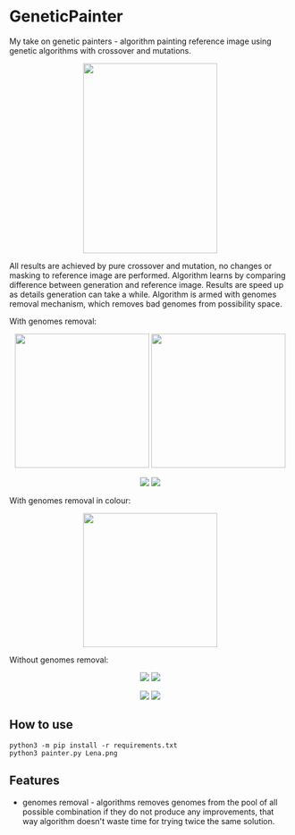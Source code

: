 # GeneticPainter
My take on genetic painters - algorithm painting reference image using genetic algorithms with crossover and mutations.

<p align="center">
  <img src=https://github.com/PeterWaIIace/GeneticPainter/assets/40773550/363d71b8-8e74-4a4a-bcd4-8e92147e6d8b width="240" height="340">
</p>

All results are achieved by pure crossover and mutation, no changes or masking to reference image are performed. Algorithm learns by comparing difference between generation and reference image.
Results are speed up as details generation can take a while. Algorithm is armed with genomes removal mechanism, which removes bad genomes from possibility space.

With genomes removal:
<p align="center">
  <img src=https://user-images.githubusercontent.com/40773550/228096507-9778ba91-0704-440e-8fe7-475d73d87731.png width="240" height="240">
  <img src=https://user-images.githubusercontent.com/40773550/228100220-3f8be211-896a-440f-9829-57247c1e3208.gif width="240" height="240">
</p>

<p align="center">
  <img src=https://user-images.githubusercontent.com/40773550/227058736-05288799-372a-478e-8438-4cf3278cb5fb.jpg>
  <img src=https://user-images.githubusercontent.com/40773550/228823398-426f4754-0f39-47e8-b9ce-eb4787787c3f.gif>
</p>


With genomes removal in colour:

<p align="center">
  <img src=https://user-images.githubusercontent.com/40773550/228984764-37cecee3-1a10-46f2-9044-478daee041b1.gif width="240" height="240">
</p>

Without genomes removal:

<p align="center">
  <img src=https://user-images.githubusercontent.com/40773550/227058736-05288799-372a-478e-8438-4cf3278cb5fb.jpg>
  <img src=https://user-images.githubusercontent.com/40773550/227059714-6f07d2cd-d3a9-415e-87c9-4f5adc20aed5.gif>
</p>

<p align="center">
  <img src=https://user-images.githubusercontent.com/40773550/227060384-e43f812f-5a57-4e06-ae35-2751db01ecf4.jpg>
  <img src=https://user-images.githubusercontent.com/40773550/227060570-0078867d-45c9-42a3-920d-3fcdc67f8629.gif>
</p>

## How to use

```
python3 -m pip install -r requirements.txt
python3 painter.py Lena.png
```

## Features
- genomes removal - algorithms removes genomes from the pool of all possible combination if they do not produce any improvements, that way algorithm doesn't waste time for trying twice the same solution.
